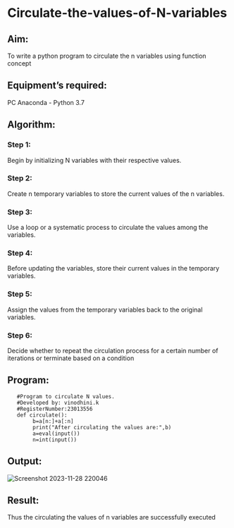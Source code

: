 # Circulate-the-values-of-N-variables
## Aim:
To write a python program to circulate the n variables using function concept
## Equipment’s required:
PC
Anaconda - Python 3.7
## Algorithm: 
### Step 1: 

Begin by initializing N variables with their respective values.

### Step 2: 

Create n temporary variables to store the current values of the n variables.

### Step 3: 
Use a loop or a systematic process to circulate the values among the variables.

### Step 4: 

Before updating the variables, store their current values in the temporary variables.

### Step 5: 

Assign the values from the temporary variables back to the original variables.

### Step 6: 

Decide whether to repeat the circulation process for a certain number of iterations or terminate based on a condition

## Program:

       #Program to circulate N values.
       #Developed by: vinodhini.k
       #RegisterNumber:23013556
       def circulate():
            b=a[n:]+a[:n]
            print("After circulating the values are:",b)
            a=eval(input())
            n=int(input())



## Output:

![Screenshot 2023-11-28 220046](https://github.com/vinodhini-17/Circulate-the-values-of-N-variables/assets/145742741/8f18ee87-bb95-44b8-b554-cd1df24fd872)

## Result:

Thus the circulating the values of n variables are successfully executed

